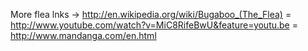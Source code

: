 More flea lnks -&gt; http://en.wikipedia.org/wiki/Bugaboo_(The_Flea) = http://www.youtube.com/watch?v=MiC8RifeBwU&feature=youtu.be = http://www.mandanga.com/en.html